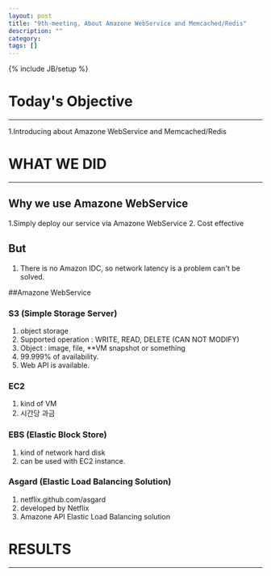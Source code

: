 ```yaml
---
layout: post
title: "9th-meeting, About Amazone WebService and Memcached/Redis"
description: ""
category: 
tags: []
---
```

{% include JB/setup %}

# Today's Objective
---
1.Introducing about Amazone WebService and Memcached/Redis


# WHAT WE DID
---
## Why we use Amazone WebService
1.Simply deploy our service via Amazone WebService
2. Cost effective
## But
1. There is no Amazon IDC, so network latency is a problem can't be solved.


##Amazone WebService
### S3 (Simple Storage Server)
1. object storage
2. Supported operation : WRITE, READ, DELETE (CAN NOT MODIFY)
3. Object : image, file, **VM snapshot or something
4. 99.999% of availability.
5. Web API is available.


### EC2
1. kind of VM
2. 시간당 과금


### EBS (Elastic Block Store)
1. kind of network hard disk
2. can be used with EC2 instance.


### Asgard (Elastic Load Balancing Solution)
1. netflix.github.com/asgard
2. developed by Netflix
3. Amazone API Elastic Load Balancing solution



# RESULTS
---



